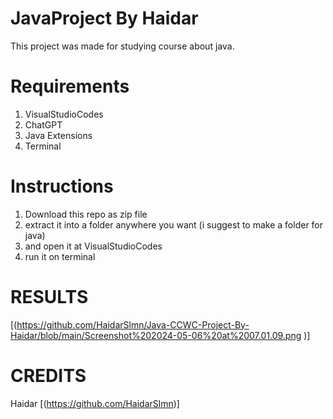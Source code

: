 # JavaProject By Haidar
This project was made for studying course about java.

# Requirements
1. VisualStudioCodes
2. ChatGPT 
3. Java Extensions
4. Terminal

# Instructions
1. Download this repo as zip file
2. extract it into a folder anywhere you want (i suggest to make a folder for java)
3. and open it at VisualStudioCodes
4. run it on terminal
   
# RESULTS
[(https://github.com/HaidarSlmn/Java-CCWC-Project-By-Haidar/blob/main/Screenshot%202024-05-06%20at%2007.01.09.png
)]

   
# CREDITS
Haidar [(https://github.com/HaidarSlmn)]
